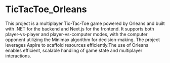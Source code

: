 # TicTacToe_Orleans
This project is a multiplayer Tic-Tac-Toe game powered by Orleans and built with .NET for the backend and Next.js for the frontend.
It supports both player-vs-player and player-vs-computer modes, with the computer opponent utilizing the Minimax algorithm for decision-making.
The project leverages Aspire to scaffold resources efficiently.The use of Orleans enables efficient, scalable handling of game state and multiplayer interactions.